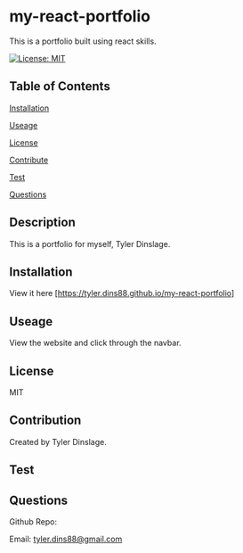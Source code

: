 # my-react-portfolio
This is a portfolio built using react skills.

[![License: MIT](https://img.shields.io/badge/License-MIT-yellow.svg)](https://opensource.org/licenses/MIT)

## Table of Contents

[Installation](#installation)

[Useage](#useage)

[License](#license)

[Contribute](#contribute)

[Test](#test)

[Questions](#questions)

## Description

This is a portfolio for myself, Tyler Dinslage. 

## Installation
View it here [https://tyler.dins88.github.io/my-react-portfolio]

## Useage
View the website and click through the navbar.
  
## License
MIT

## Contribution
Created by Tyler Dinslage.

## Test
  
## Questions
Github Repo: [](https://github.com/tylerdins88)

Email: tyler.dins88@gmail.com